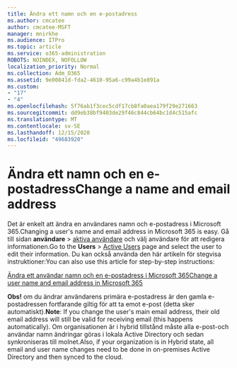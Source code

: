 ```yaml
---
title: Ändra ett namn och en e-postadress
ms.author: cmcatee
author: cmcatee-MSFT
manager: mnirkhe
ms.audience: ITPro
ms.topic: article
ms.service: o365-administration
ROBOTS: NOINDEX, NOFOLLOW
localization_priority: Normal
ms.collection: Adm_O365
ms.assetid: 9e00841d-fda2-4610-95a6-c99a4b1e891a
ms.custom:
- "17"
- "4"
ms.openlocfilehash: 5f76ab1f3cec5cdf17cb8fa0aea179f29e271663
ms.sourcegitcommit: dd9eb38bf9403de29f46c844cb64bc1d4c515afc
ms.translationtype: MT
ms.contentlocale: sv-SE
ms.lasthandoff: 12/15/2020
ms.locfileid: "49683920"
---
```

# <a name="change-a-name-and-email-address"></a><span data-ttu-id="a48b1-102">Ändra ett namn och en e-postadress</span><span class="sxs-lookup"><span data-stu-id="a48b1-102">Change a name and email address</span></span>

<span data-ttu-id="a48b1-103">Det är enkelt att ändra en användares namn och e-postadress i Microsoft 365.</span><span class="sxs-lookup"><span data-stu-id="a48b1-103">Changing a user's name and email address in Microsoft 365 is easy.</span></span> <span data-ttu-id="a48b1-104">Gå till sidan **användare** \> [aktiva användare](https://go.microsoft.com/fwlink/p/?linkid=834822) och välj användare för att redigera informationen.</span><span class="sxs-lookup"><span data-stu-id="a48b1-104">Go to the **Users** \> [Active Users](https://go.microsoft.com/fwlink/p/?linkid=834822) page and select the user to edit their information.</span></span> <span data-ttu-id="a48b1-105">Du kan också använda den här artikeln för stegvisa instruktioner:</span><span class="sxs-lookup"><span data-stu-id="a48b1-105">You can also use this article for step-by-step instructions:</span></span>
  
[<span data-ttu-id="a48b1-106">Ändra ett användar namn och en e-postadress i Microsoft 365</span><span class="sxs-lookup"><span data-stu-id="a48b1-106">Change a user name and email address in Microsoft 365</span></span>](https://docs.microsoft.com/microsoft-365/admin/add-users/change-a-user-name-and-email-address)
  
 <span data-ttu-id="a48b1-107">**Obs!** om du ändrar användarens primära e-postadress är den gamla e-postadressen fortfarande giltig för att ta emot e-post (detta sker automatiskt).</span><span class="sxs-lookup"><span data-stu-id="a48b1-107">**Note**: If you change the user's main email address, their old email address will still be valid for receiving email (this happens automatically).</span></span> <span data-ttu-id="a48b1-108">Om organisationen är i hybrid tillstånd måste alla e-post-och användar namn ändringar göras i lokala Active Directory och sedan synkroniseras till molnet.</span><span class="sxs-lookup"><span data-stu-id="a48b1-108">Also, if your organization is in Hybrid state, all email and user name changes need to be done in on-premises Active Directory and then synced to the cloud.</span></span>